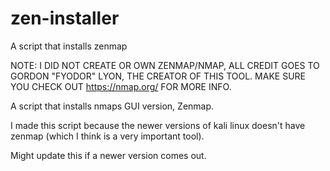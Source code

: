 # zen-installer
A script that installs zenmap

NOTE: I DID NOT CREATE OR OWN ZENMAP/NMAP, ALL CREDIT GOES TO GORDON "FYODOR" LYON, THE CREATOR OF THIS TOOL. 
MAKE SURE YOU CHECK OUT https://nmap.org/ FOR MORE INFO.

A script that installs nmaps GUI version, Zenmap.

I made this script because the newer versions of kali linux doesn't have zenmap (which I think is a very important tool).

Might update this if a newer version comes out.
